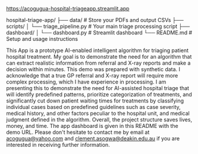 https://acogugua-hospital-triageapp.streamlit.app


hospital-triage-app/
├── data/               # Store your PDFs and output CSVs
├── scripts/
│   └── triage_pipeline.py   # Your main triage processing script
├── dashboard/
│   └── dashboard.py         # Streamlit dashboard
└── README.md          # Setup and usage instructions

This App is a prototype AI-enabled intelligent algorithm for triaging patient hospital treatment. My goal is to demonstrate the need for an algorithm that can extract realistic information from referral and X-ray reports and make a decision within minutes. This demo was prepared with synthetic data. I acknowledge that a true GP referral and X-ray report will require more complex processing, which I have experience in processing. I am presenting this to demonstrate the need for AI-assisted hospital triage that will identify predefined patterns, prioritize categorization of treatments, and significantly cut down patient waiting times for treatments by classifying individual cases based on predefined guidelines such as case severity, medical history, and other factors peculiar to the hospital unit, and medical judgment defined in the algorithm. Overall,  the project structure saves lives, money, and time. The app dashboard is given in this README with the demo URL.  Please don't hesitate to contact me by email at acogugua@yahoo.com and clement.asogwa@deakin.edu.au if you are interested in receiving further information.
